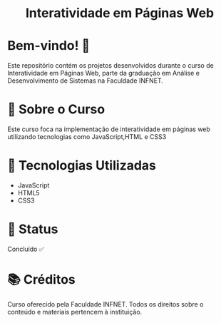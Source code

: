 <div align="center">
  <h1>Interatividade em Páginas Web</h1>
</div>

# Bem-vindo! 👋 <a name="id01"></a>
Este repositório contém os projetos desenvolvidos durante o curso de Interatividade em Páginas Web, parte da graduação em Análise e Desenvolvimento de Sistemas na Faculdade INFNET.

# 📝 Sobre o Curso
Este curso foca na implementação de interatividade em páginas web utilizando tecnologias como JavaScript,HTML e CSS3

# 🚀 Tecnologias Utilizadas
<ul>
  <li>JavaScript</li>
  <li>HTML5</li>
  <li>CSS3</li>
</ul>

# &#x1F680; Status
Concluído ✅


# 📚 Créditos
Curso oferecido pela Faculdade INFNET. Todos os direitos sobre o conteúdo e materiais pertencem à instituição.
